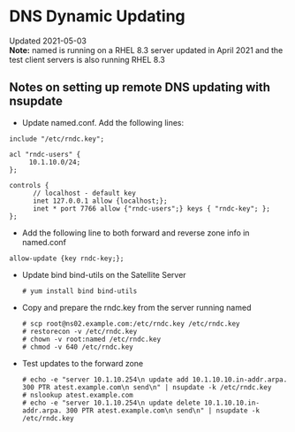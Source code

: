 # DNS Dynamic Updating

Updated 2021-05-03  
**Note:** named is running on a RHEL 8.3 server updated in April 2021 and the test client servers is also running RHEL 8.3


## Notes on setting up remote DNS updating with nsupdate

- Update named.conf.   Add the following lines:
```
include "/etc/rndc.key";

acl "rndc-users" {
     10.1.10.0/24;
};

controls {
      // localhost - default key
      inet 127.0.0.1 allow {localhost;};
      inet * port 7766 allow {"rndc-users";} keys { "rndc-key"; };
};
```

- Add the following line to both forward and reverse zone info in named.conf
```
allow-update {key rndc-key;};
```

- Update bind bind-utils on the Satellite Server

      # yum install bind bind-utils
    
- Copy and prepare the rndc.key from the server running named

      # scp root@ns02.example.com:/etc/rndc.key /etc/rndc.key
      # restorecon -v /etc/rndc.key
      # chown -v root:named /etc/rndc.key
      # chmod -v 640 /etc/rndc.key
      
- Test updates to the forward zone

      # echo -e "server 10.1.10.254\n update add 10.1.10.10.in-addr.arpa. 300 PTR atest.example.com\n send\n" | nsupdate -k /etc/rndc.key
      # nslookup atest.example.com
      # echo -e "server 10.1.10.254\n update delete 10.1.10.10.in-addr.arpa. 300 PTR atest.example.com\n send\n" | nsupdate -k /etc/rndc.key
    
